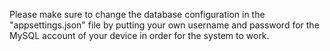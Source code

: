 Please make sure to change the database configuration in the "appsettings.json" file by putting your own username and password for the MySQL account of your device in order for the system to work.
